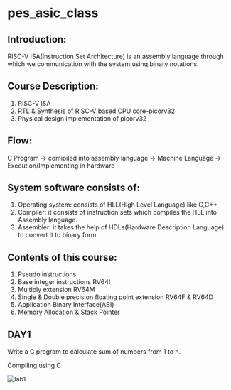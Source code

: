 # pes_asic_class
## Introduction:

RISC-V ISA(Instruction Set Architecture) is an assembly language through which we communication with the system using binary notations.

## Course Description:

1. RISC-V ISA
2. RTL & Synthesis of RISC-V based CPU core-picorv32
3. Physical design implementation of picorv32

## Flow:

C Program -> comipiled into assembly language -> Machine Language -> Execution/Implementing in hardware

## System software consists of:

1) Operating system: consists of HLL(High Level Language) like C,C++
2) Compiler: it consists of instruction sets which compiles the HLL into Assembly language.
3) Assembler: it takes the help of HDLs(Hardware Description Language) to convert it to binary form. 

## Contents of this course:
1. Pseudo instructions
2. Base integer instructions RV64I
3. Multiply extension RV64M
4. Single & Double precision floating point extension RV64F & RV64D
5. Application Binary Interface(ABI)
6. Memory Allocation & Stack Pointer

## DAY1

Write a C program to calculate sum of numbers from 1 to n.

Compiling using C

![lab1](https://github.com/NishitaNJ/pes_asic_class/assets/142140741/dc061fd3-aa77-43b7-a895-ec8ad269d913)
